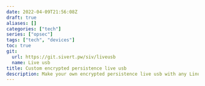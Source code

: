 ```yaml
---
date: 2022-04-09T21:56:08Z
draft: true
aliases: []
categories: ["tech"]
series: ["opsec"]
tags: ["tech", "devices"]
toc: true
git:
  url: https://git.sivert.pw/siv/liveusb
  name: Live usb
title: Custom encrypted persistence live usb
description: Make your own encrypted persistence live usb with any Linux OS!
---
```




